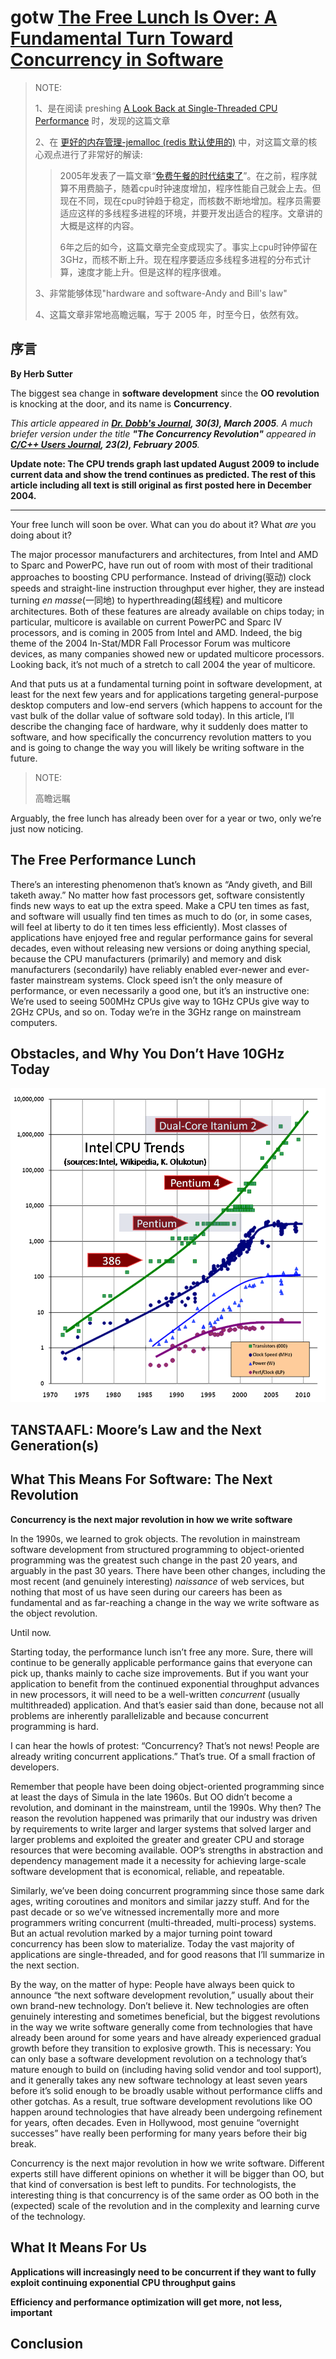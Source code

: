# gotw [The Free Lunch Is Over: A Fundamental Turn Toward Concurrency in Software](http://www.gotw.ca/publications/concurrency-ddj.htm)

> NOTE: 
>
> 1、是在阅读 preshing [A Look Back at Single-Threaded CPU Performance](https://preshing.com/20120208/a-look-back-at-single-threaded-cpu-performance/) 时，发现的这篇文章
>
> 2、在 [更好的内存管理-jemalloc (redis 默认使用的)](https://blog.csdn.net/weixin_34357436/article/details/92090661) 中，对这篇文章的核心观点进行了非常好的解读:
>
> > 2005年发表了一篇文章“[免费午餐的时代结束了](http://www.gotw.ca/publications/concurrency-ddj.htm)”。在之前，程序就算不用费脑子，随着cpu时钟速度增加，程序性能自己就会上去。但现在不同，现在cpu时钟趋于稳定，而核数不断地增加。程序员需要适应这样的多线程多进程的环境，并要开发出适合的程序。文章讲的大概是这样的内容。
> >
> > 6年之后的如今，这篇文章完全变成现实了。事实上cpu时钟停留在3GHz，而核不断上升。现在程序要适应多线程多进程的分布式计算，速度才能上升。但是这样的程序很难。
>
> 3、非常能够体现"hardware and software-Andy and Bill's law"
>
> 4、这篇文章非常地高瞻远瞩，写于 2005 年，时至今日，依然有效。
>
> 



## 序言

**By Herb Sutter**

The biggest sea change in **software development** since the **OO revolution** is knocking at the door, and its name is **Concurrency**.

*This article appeared in **[Dr. Dobb's Journal](http://www.ddj.com/), 30(3), March 2005**. A much briefer version under the title **"The Concurrency Revolution"** appeared in **[C/C++ Users Journal](http://www.cuj.com/), 23(2), February 2005**.*

**Update note: The CPU trends graph last updated August 2009 to include current data and show the trend continues as predicted. The rest of this article including all text is still original as first posted here in December 2004.**

---

Your free lunch will soon be over. What can you do about it? What *are* you doing about it?

The major processor manufacturers and architectures, from Intel and AMD to Sparc and PowerPC, have run out of room with most of their traditional approaches to boosting CPU performance. Instead of driving(驱动) clock speeds and straight-line instruction throughput ever higher, they are instead turning *en masse*(一同地) to hyperthreading(超线程) and multicore architectures. Both of these features are already available on chips today; in particular, multicore is available on current PowerPC and Sparc IV processors, and is coming in 2005 from Intel and AMD. Indeed, the big theme of the 2004 In-Stat/MDR Fall Processor Forum was multicore devices, as many companies showed new or updated multicore processors. Looking back, it’s not much of a stretch to call 2004 the year of multicore.

And that puts us at a fundamental turning point in software development, at least for the next few years and for applications targeting general-purpose desktop computers and low-end servers (which happens to account for the vast bulk of the dollar value of software sold today). In this article, I’ll describe the changing face of hardware, why it suddenly does matter to software, and how specifically the concurrency revolution matters to you and is going to change the way you will likely be writing software in the future.

> NOTE: 
>
> 高瞻远瞩

Arguably, the free lunch has already been over for a year or two, only we’re just now noticing.

## The Free Performance Lunch

There’s an interesting phenomenon that’s known as “Andy giveth, and Bill taketh away.” No matter how fast processors get, software consistently finds new ways to eat up the extra speed. Make a CPU ten times as fast, and software will usually find ten times as much to do (or, in some cases, will feel at liberty to do it ten times less efficiently). Most classes of applications have enjoyed free and regular performance gains for several decades, even without releasing new versions or doing anything special, because the CPU manufacturers (primarily) and memory and disk manufacturers (secondarily) have reliably enabled ever-newer and ever-faster mainstream systems. Clock speed isn’t the only measure of performance, or even necessarily a good one, but it’s an instructive one: We’re used to seeing 500MHz CPUs give way to 1GHz CPUs give way to 2GHz CPUs, and so on. Today we’re in the 3GHz range on mainstream computers.



## Obstacles, and Why You Don’t Have 10GHz Today

![](CPU.png)



## TANSTAAFL: Moore’s Law and the Next Generation(s)



## What This Means For Software: The Next Revolution

**Concurrency is the next major revolution in how we write software**

In the 1990s, we learned to grok objects. The revolution in mainstream software development from structured programming to object-oriented programming was the greatest such change in the past 20 years, and arguably in the past 30 years. There have been other changes, including the most recent (and genuinely interesting) *naissance* of web services, but nothing that most of us have seen during our careers has been as fundamental and as far-reaching a change in the way we write software as the object revolution.

Until now.

Starting today, the performance lunch isn’t free any more. Sure, there will continue to be generally applicable performance gains that everyone can pick up, thanks mainly to cache size improvements. But if you want your application to benefit from the continued exponential throughput advances in new processors, it will need to be a well-written *concurrent* (usually multithreaded) application. And that’s easier said than done, because not all problems are inherently parallelizable and because concurrent programming is hard.

I can hear the howls of protest: “Concurrency? That’s not news! People are already writing concurrent applications.” That’s true. Of a small fraction of developers.

Remember that people have been doing object-oriented programming since at least the days of Simula in the late 1960s. But OO didn’t become a revolution, and dominant in the mainstream, until the 1990s. Why then? The reason the revolution happened was primarily that our industry was driven by requirements to write larger and larger systems that solved larger and larger problems and exploited the greater and greater CPU and storage resources that were becoming available. OOP’s strengths in abstraction and dependency management made it a necessity for achieving large-scale software development that is economical, reliable, and repeatable.



Similarly, we’ve been doing concurrent programming since those same dark ages, writing coroutines and monitors and similar jazzy stuff. And for the past decade or so we’ve witnessed incrementally more and more programmers writing concurrent (multi-threaded, multi-process) systems. But an actual revolution marked by a major turning point toward concurrency has been slow to materialize. Today the vast majority of applications are single-threaded, and for good reasons that I’ll summarize in the next section.

By the way, on the matter of hype: People have always been quick to announce “the next software development revolution,” usually about their own brand-new technology. Don’t believe it. New technologies are often genuinely interesting and sometimes beneficial, but the biggest revolutions in the way we write software generally come from technologies that have already been around for some years and have already experienced gradual growth before they transition to explosive growth. This is necessary: You can only base a software development revolution on a technology that’s mature enough to build on (including having solid vendor and tool support), and it generally takes any new software technology at least seven years before it’s solid enough to be broadly usable without performance cliffs and other gotchas. As a result, true software development revolutions like OO happen around technologies that have already been undergoing refinement for years, often decades. Even in Hollywood, most genuine “overnight successes” have really been performing for many years before their big break.

Concurrency is the next major revolution in how we write software. Different experts still have different opinions on whether it will be bigger than OO, but that kind of conversation is best left to pundits. For technologists, the interesting thing is that concurrency is of the same order as OO both in the (expected) scale of the revolution and in the complexity and learning curve of the technology.



## What It Means For Us

**Applications will increasingly need to be concurrent if they want to fully exploit continuing exponential CPU throughput gains**

**Efficiency and performance optimization will get more, not less, important**



## Conclusion